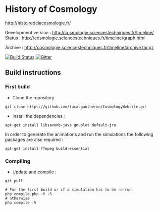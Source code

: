# History of Cosmology

http://histoiredelacosmologie.fr/

Development version : http://cosmologie.sciencestechniques.fr/timeline/ 
Status : http://cosmologie.sciencestechniques.fr/timeline/graph.html

Archive : http://cosmologie.sciencestechniques.fr/timeline/archive.tar.gz

[![Build Status](https://travis-ci.org/lucasgautheron/Cosmologie.svg?branch=master)](https://travis-ci.org/lucasgautheron/Cosmologie) [![Gitter](https://badges.gitter.im/Join%20Chat.svg)](https://gitter.im/lucasgautheron/Cosmologie?utm_source=badge&utm_medium=badge&utm_campaign=pr-badge&utm_content=badge)

## Build instructions

### First build

 * Clone the repository
```
git clone https://github.com/lucasgautheron/CosmologyWebsite.git
```
 * Install the dependencies :
 
```
apt-get install libsaxonb-java gnuplot default-jre
```

In order to generate the animations and run the simulations the following packages are also required :
```
apt-get install ffmpeg build-essential
```

### Compiling
 * Update and compile :

```
git pull

# For the first build or if a simulation has to be re-run
php compile.php -V -S
# otherwise
php compile -V
```

